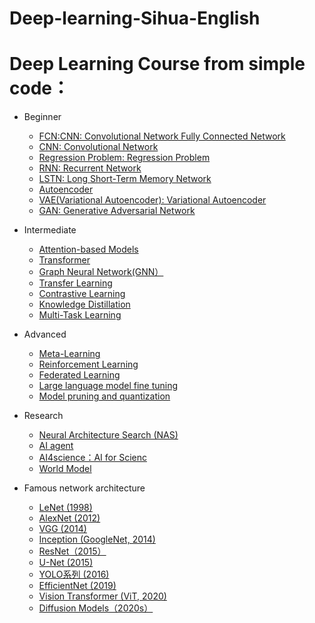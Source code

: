 # Deep-learning-Sihua-English
# Deep Learning Course from simple code：
- Beginner
  - [FCN:CNN: Convolutional Network Fully Connected Network](https://github.com/pengsihua2023/AI-learning/blob/main/%E5%88%9D%E7%BA%A7%3A%20%20FCN(MLP).md) 
  - [CNN: Convolutional Network](https://github.com/pengsihua2023/AI-learning/blob/main/%E5%88%9D%E7%BA%A7%EF%BC%9ACNN.md)
  - [Regression Problem: Regression Problem](https://github.com/pengsihua2023/AI-learning/blob/main/%E5%88%9D%E7%BA%A7%EF%BC%9A%E5%9B%9E%E5%BD%92%E9%97%AE%E9%A2%98.md)
  - [RNN: Recurrent Network](https://github.com/pengsihua2023/AI-learning/blob/main/%E5%88%9D%E7%BA%A7%EF%BC%9ARNN.md)
  - [LSTN: Long Short-Term Memory Network](https://github.com/pengsihua2023/AI-learning/blob/main/%E5%88%9D%E7%BA%A7%EF%BC%9ALSTM.md)   
  - [Autoencoder](https://github.com/pengsihua2023/AI-learning/blob/main/%E5%88%9D%E7%BA%A7%EF%BC%9AAutoencoder.md)
  - [VAE(Variational Autoencoder): Variational Autoencoder](https://github.com/pengsihua2023/AI-learning/blob/main/%E5%88%9D%E7%BA%A7%EF%BC%9AVAE.md)
  - [GAN: Generative Adversarial Network](https://github.com/pengsihua2023/AI-learning/blob/main/%E5%88%9D%E7%BA%A7%EF%BC%9AGAN.md) 
    
- Intermediate
  - [Attention-based Models](https://github.com/pengsihua2023/AI-learning/blob/main/%E4%B8%AD%E7%BA%A7%EF%BC%9AAttention-based%20Models.md)
  - [Transformer](https://github.com/pengsihua2023/AI-learning/blob/main/%E4%B8%AD%E7%BA%A7%EF%BC%9ATransformer.md)
  - [Graph Neural Network(GNN）](https://github.com/pengsihua2023/AI-learning/blob/main/%E4%B8%AD%E7%BA%A7%EF%BC%9AGNN.md)
  - [Transfer Learning](https://github.com/pengsihua2023/AI-learning/blob/main/%E4%B8%AD%E7%BA%A7%EF%BC%9A%E8%BF%81%E7%A7%BB%E5%AD%A6%E4%B9%A0.md)
  - [Contrastive Learning](https://github.com/pengsihua2023/AI-learning/blob/main/%E4%B8%AD%E7%BA%A7%EF%BC%9A%20Contrastive%20Learning.md)
  - [Knowledge Distillation](https://github.com/pengsihua2023/AI-learning/blob/main/%E4%B8%AD%E7%BA%A7%EF%BC%9A%E7%9F%A5%E8%AF%86%E8%92%B8%E9%A6%8F.md)
  - [Multi-Task Learning](https://github.com/pengsihua2023/AI-learning/blob/main/%E4%B8%AD%E7%BA%A7%EF%BC%9A%E5%A4%9A%E4%BB%BB%E5%8A%A1%E5%AD%A6%E4%B9%A0.md)      
    
- Advanced
  - [Meta-Learning](https://github.com/pengsihua2023/AI-learning/blob/main/%E9%AB%98%E7%BA%A7%EF%BC%9A%E5%85%83%E5%AD%A6%E4%B9%A0.md)
  - [Reinforcement Learning](https://github.com/pengsihua2023/AI-learning/blob/main/%E9%AB%98%E7%BA%A7%EF%BC%9A%E5%BC%BA%E5%8C%96%E5%AD%A6%E4%B9%A0.md)
  - [Federated Learning](https://github.com/pengsihua2023/AI-learning/blob/main/%E9%AB%98%E7%BA%A7%EF%BC%9A%E8%81%94%E9%82%A6%E5%AD%A6%E4%B9%A0.md)
  - [Large language model fine tuning](https://github.com/pengsihua2023/AI-learning/blob/main/%E9%AB%98%E7%BA%A7%EF%BC%9A%E5%A4%A7%E6%A8%A1%E5%9E%8B%E5%BE%AE%E8%B0%83.md)
  - [Model pruning and quantization](https://github.com/pengsihua2023/AI-learning/blob/main/%E9%AB%98%E7%BA%A7%EF%BC%9A%E6%A8%A1%E5%9E%8B%E5%89%AA%E6%9E%9D%E4%B8%8E%E9%87%8F%E5%8C%96.md)
    
- Research 
  - [Neural Architecture Search (NAS)](https://github.com/pengsihua2023/AI-learning/blob/main/%E7%A0%94%E7%A9%B6%E7%BA%A7%EF%BC%9A%E7%A5%9E%E7%BB%8F%E6%9E%B6%E6%9E%84%E6%90%9C%E7%B4%A2.md)
  - [AI agent](https://github.com/pengsihua2023/AI-learning/blob/main/%E7%A0%94%E7%A9%B6%E7%BA%A7%3A%20AI%20agent.md)
  - [AI4science：AI for Scienc](https://github.com/pengsihua2023/AI-learning/blob/main/%E7%A0%94%E7%A9%B6%E7%BA%A7%EF%BC%9AAI4science.md)
  - [World Model](https://github.com/pengsihua2023/AI-learning/blob/main/%E7%A0%94%E7%A9%B6%E7%BA%A7%EF%BC%9AWorld%20Model.md)

- Famous network architecture
    - [LeNet (1998)](https://github.com/pengsihua2023/AI-learning/blob/main/%E8%91%97%E5%90%8D%E7%BD%91%E7%BB%9C%E6%9E%B6%E6%9E%84%EF%BC%9ALeNet%20(1998).md)
    - [AlexNet (2012)](https://github.com/pengsihua2023/AI-learning/blob/main/%E8%91%97%E5%90%8D%E7%BD%91%E7%BB%9C%E6%9E%B6%E6%9E%84%EF%BC%9AAlexNet%20(2012).md)
    - [VGG (2014)](https://github.com/pengsihua2023/AI-learning/blob/main/%E8%91%97%E5%90%8D%E7%BD%91%E7%BB%9C%E6%9E%B6%E6%9E%84%EF%BC%9AVGG%20(2014).md)
    - [Inception (GoogleNet, 2014)](https://github.com/pengsihua2023/AI-learning/blob/main/%E8%91%97%E5%90%8D%E7%BD%91%E7%BB%9C%E6%9E%B6%E6%9E%84%EF%BC%9AInception%20(GoogleNet%2C%202014).md)
    - [ResNet（2015）](https://github.com/pengsihua2023/AI-learning/blob/main/%E8%91%97%E5%90%8D%E7%BD%91%E7%BB%9C%E6%9E%B6%E6%9E%84%EF%BC%9AResNet%EF%BC%882015%EF%BC%89.md)
    - [U-Net (2015)](https://github.com/pengsihua2023/AI-learning/blob/main/%E8%91%97%E5%90%8D%E7%BD%91%E7%BB%9C%E6%9E%B6%E6%9E%84%EF%BC%9AU-Net%20(2015).md)
    - [YOLO系列 (2016)](https://github.com/pengsihua2023/AI-learning/blob/main/%E8%91%97%E5%90%8D%E7%BD%91%E7%BB%9C%E6%9E%B6%E6%9E%84%EF%BC%9AYOLO%E7%B3%BB%E5%88%97%20(2016).md)
    - [EfficientNet (2019)](https://github.com/pengsihua2023/AI-learning/blob/main/%E8%91%97%E5%90%8D%E7%BD%91%E7%BB%9C%E6%9E%B6%E6%9E%84%EF%BC%9AEfficientNet%20(2019).md)
    - [Vision Transformer (ViT, 2020)](https://github.com/pengsihua2023/AI-learning/blob/main/%E8%91%97%E5%90%8D%E7%BD%91%E7%BB%9C%E6%9E%B6%E6%9E%84%EF%BC%9AVision%20Transformer%20(ViT%2C%202020).md)
    - [Diffusion Models（2020s）](https://github.com/pengsihua2023/AI-learning/blob/main/%E8%91%97%E5%90%8D%E7%BD%91%E7%BB%9C%E6%9E%B6%E6%9E%84%EF%BC%9ADiffusion%20Models%EF%BC%882020s%EF%BC%89.md)
